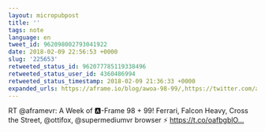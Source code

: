 ```yaml
---
layout: micropubpost
title: ''
tags: note
language: en
tweet_id: 962098002793041922
date: 2018-02-09 22:56:53 +0000
slug: '225653'
retweeted_status_id: 962077785119338496
retweeted_status_user_id: 4360486994
retweeted_status_timestamp: 2018-02-09 21:36:33 +0000
expanded_urls: https://aframe.io/blog/awoa-98-99/,https://twitter.com/aframevr/status/962077785119338496/photo/1
---
```

RT @aframevr: A Week of 🅰️-Frame 98 + 99! Ferrari, Falcon Heavy, Cross the Street, @ottifox, @supermediumvr browser ⚡ https://t.co/oafbgblO…
